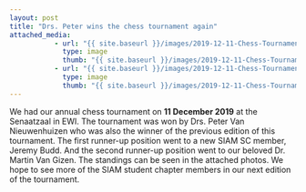 ```yaml
---
layout: post
title: "Drs. Peter wins the chess tournament again"
attached_media:
           - url: "{{ site.baseurl }}/images/2019-12-11-Chess-Tournament/2019-12-11-chess-01.jpg"
             type: image
             thumb: "{{ site.baseurl }}/images/2019-12-11-Chess-Tournament/2019-12-11-chess-01-thumb.jpg"
           - url: "{{ site.baseurl }}/images/2019-12-11-Chess-Tournament/2019-12-11-chess-03.jpg"
             type: image
             thumb: "{{ site.baseurl }}/images/2019-12-11-Chess-Tournament/2019-12-11-chess-03jpg"
---
```


We had our annual chess tournament on **11 December 2019** at the Senaatzaal in EWI. The tournament was won by Drs. Peter Van Nieuwenhuizen who was also the winner of the previous edition of this tournament.
The first runner-up position went to a new SIAM SC member, Jeremy Budd. And the second runner-up position went to our beloved Dr. Martin Van Gizen. The standings can be seen in the attached photos. We hope to see more of the SIAM student chapter members in our next edition of the tournament. 




